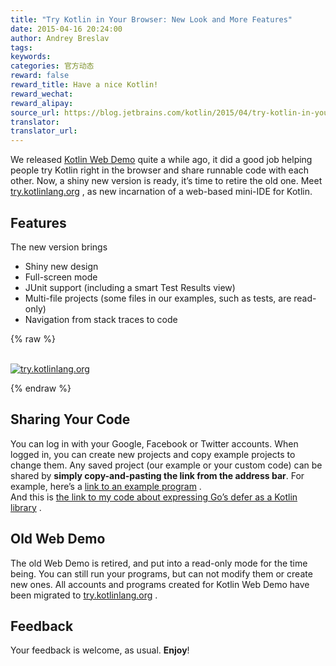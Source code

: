 ```yaml
---
title: "Try Kotlin in Your Browser: New Look and More Features"
date: 2015-04-16 20:24:00
author: Andrey Breslav
tags:
keywords:
categories: 官方动态
reward: false
reward_title: Have a nice Kotlin!
reward_wechat:
reward_alipay:
source_url: https://blog.jetbrains.com/kotlin/2015/04/try-kotlin-in-your-browser-new-look-and-more-features/
translator:
translator_url:
---
```


We released [Kotlin Web Demo](http://kotlin-demo.jetbrains.com) quite a while ago, it did a good job helping people try Kotlin right in the browser and share runnable code with each other. Now, a shiny new version is ready, it’s time to retire the old one.
Meet [try.kotlinlang.org](http://try.kotlinlang.org) , as new incarnation of a web-based mini-IDE for Kotlin.<span id="more-2106"></span>
## Features

The new version brings

* Shiny new design
* Full-screen mode
* JUnit support (including a smart Test Results view)
* Multi-file projects (some files in our examples, such as tests, are read-only)
* Navigation from stack traces to code


{% raw %}
<p><a href="https://d3nmt5vlzunoa1.cloudfront.net/kotlin/files/2015/04/try.kotlinlang.org_.png"><br/>
<img alt="try.kotlinlang.org" class="alignleft wp-image-2108" data-recalc-dims="1" src="https://i0.wp.com/blog.jetbrains.com/kotlin/files/2015/04/try.kotlinlang.org_.png?w=100%25&amp;ssl=1"/><br/>
</a></p>
{% endraw %}

## Sharing Your Code

You can log in with your Google, Facebook or Twitter accounts. When logged in, you can create new projects and copy example projects to change them.
Any saved project (our example or your custom code) can be shared by **simply copy-and-pasting the link from the address bar**.
For example, here’s a [link to an example program](http://try.kotlinlang.org/#/Examples/Problems/Sum/Sum.kt) .<br/>
And this is [the link to my code about expressing Go’s defer as a Kotlin library](http://try.kotlinlang.org/#/UserProjects/-1984665128/1040749715610173087711460271843) .
## Old Web Demo

The old Web Demo is retired, and put into a read-only mode for the time being. You can still run your programs, but can not modify them or create new ones.
All accounts and programs created for Kotlin Web Demo have been migrated to [try.kotlinlang.org](http://try.kotlinlang.org) .
## Feedback

Your feedback is welcome, as usual.
**Enjoy**!
